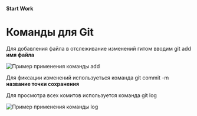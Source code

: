 **Start Work**

# Команды для Git #

Для добавления файла в отслеживание изменений гитом вводим git add **имя файла** 


![Пример применения команды add](C:\Gitwork\gitadd "Подпись под картинкой") 

Для фиксации изменений используеться команда
git commit -m **название точки сохранения**

Для просмотра всех комитов используется команда git log

![Пример применения команды log](C:\Gitwork\git_log "Подпись под картинкой")


